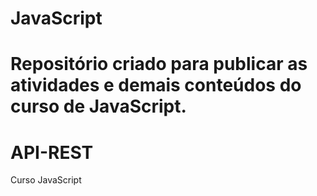 # JavaScript
 Repositório criado para publicar as atividades e demais conteúdos do curso de JavaScript.
=======
# API-REST
Curso JavaScript
